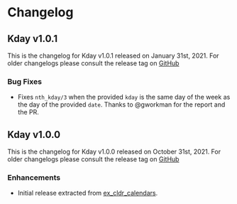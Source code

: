 # Changelog

## Kday v1.0.1

This is the changelog for Kday v1.0.1 released on January 31st, 2021.  For older changelogs please consult the release tag on [GitHub](https://github.com/kipcole9/kday/tags)

### Bug Fixes

* Fixes `nth_kday/3` when the provided `kday` is the same day of the week as the day of the provided `date`. Thanks to @gworkman for the report and the PR.

## Kday v1.0.0

This is the changelog for Kday v1.0.0 released on October 31st, 2021.  For older changelogs please consult the release tag on [GitHub](https://github.com/kipcole9/kday/tags)

### Enhancements

* Initial release extracted from [ex_cldr_calendars](https://hex.pm/packages/ex_cldr_calendars).

